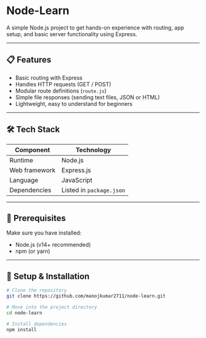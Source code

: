 # Node-Learn

A simple Node.js project to get hands-on experience with routing, app setup, and basic server functionality using Express.

---

## 📋 Features

- Basic routing with Express  
- Handles HTTP requests (GET / POST)  
- Modular route definitions (`route.js`)  
- Simple file responses (sending text files, JSON or HTML)  
- Lightweight, easy to understand for beginners  

---

## 🛠 Tech Stack

| Component        | Technology           |
|------------------|-----------------------|
| Runtime          | Node.js               |
| Web framework    | Express.js            |
| Language         | JavaScript            |
| Dependencies     | Listed in `package.json` |

---

## 🔧 Prerequisites

Make sure you have installed:

- Node.js (v14+ recommended)  
- npm (or yarn)  

---

## 🚀 Setup & Installation

```bash
# Clone the repository
git clone https://github.com/manojkumar2711/node-learn.git

# Move into the project directory
cd node-learn

# Install dependencies
npm install
